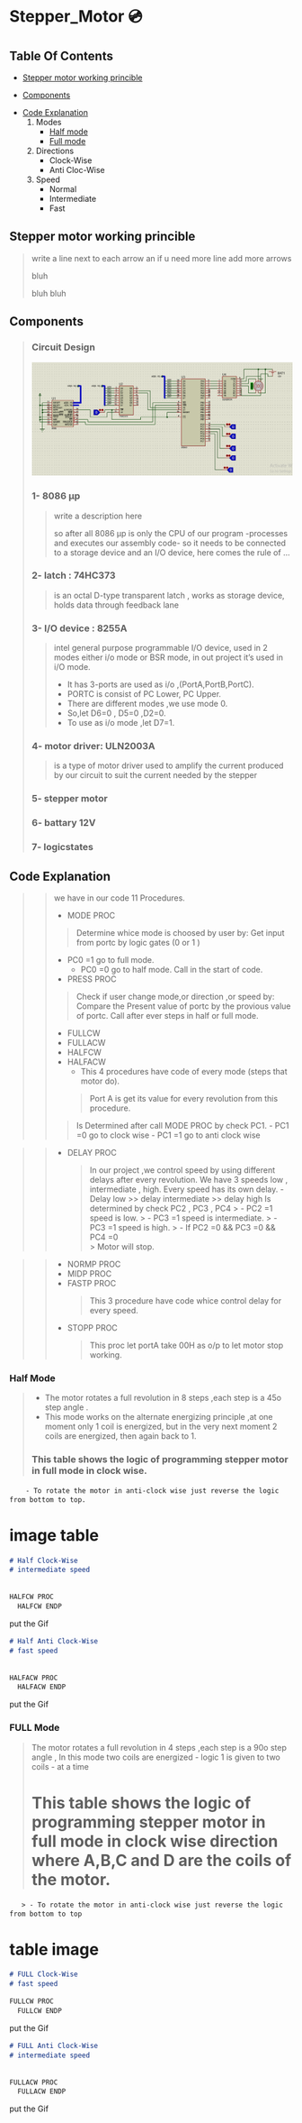 # Stepper_Motor :cd:
## Table Of Contents
 * [Stepper motor working princible](#desc)
 + [Components](#comp)
 - [Code Explanation](#code)
    1. Modes
       * [Half mode](#half) 
       * [Full mode](#full)  
    2. Directions      
       * Clock-Wise
       * Anti Cloc-Wise
    3. Speed      
       * Normal
       * Intermediate
       * Fast
       
<a name="desc"></a>
## Stepper motor working princible
> write a line next to each arrow an if u need more line add more arrows
> 
> bluh
> 
> 
> bluh bluh
> 
>    


<a name="comp"></a>
## Components
> ### Circuit Design
> 
> ![](GIFS/circuitDiagram.PNG)
> ### 1- 8086 µp
> > write a description here
> >
> > so after all 8086 µp is only the CPU of our program -processes and  executes our assembly code- so it needs to be connected to a 
> > storage device and an I/O device, here comes the rule of …
> ### 2- latch : 74HC373 
> >  is an octal D-type transparent latch , works as storage device, holds data through feedback lane
> >
> ### 3- I/O device : 8255A  
> >  intel general purpose programmable  I/O device, used in 2 modes either i/o mode or BSR mode, in out project it’s used  in i/O mode.
 > >  - It has 3-ports are used as i/o ,(PortA,PortB,PortC).
  > > - PORTC is consist of PC Lower, PC Upper.
  > > -  There are different modes ,we use mode 0.
  > > -  So,let D6=0 , D5=0 ,D2=0.
 > >  -  To use as i/o mode ,let D7=1.
> > 
> ### 4- motor driver:  ULN2003A   
> > is a type of motor driver used to amplify the current produced by our circuit to suit the current needed by the stepper 
> >
> ### 5- stepper motor
> ### 6- battary 12V
> ### 7- logicstates

 
 <a name="code"></a>
## Code Explanation
> >  we have in our code 11 Procedures.
> > - MODE PROC
> >  > Determine whice mode is choosed by user by:
> >   Get input from portc by logic gates (0 or 1 )
> >  - PC0 =1   go to full mode.
 > >    - PC0 =0   go to half mode.
 > >  Call in the start of code.
 > > - PRESS PROC
 > >  > Check if user change mode,or direction ,or speed by:
 > >  Compare the Present value of portc by the provious value of portc.
> >   Call after ever steps in half or full mode.
> > - FULLCW
> > - FULLACW
> > - HALFCW
> > - HALFACW
> >    - This 4 procedures have code of every mode (steps that motor do).
  > >     > Port A is get its value for every revolution from this procedure.
  > >  >Is Determined after call MODE PROC by check PC1. 
  > >     - PC1 =0         go to clock wise 
  > >     - PC1 =1         go to anti clock wise 

> > - DELAY PROC
 > >    > In our project ,we control speed by using different delays after every revolution.
 > >    > We have 3 speeds low , intermediate , high.
> >     > Every speed has its own delay.
 > >       - Delay low >> delay intermediate >> delay high
> >    > Is determined by check PC2 , PC3  , PC4
> >         > - PC2  =1    speed is low.
> >         > - PC3  =1    speed is intermediate.
> >         > - PC3  =1    speed is high.
> >         > - If  PC2  =0   &&  PC3  =0   &&  PC4  =0   
> >               > Motor will stop.

> > - NORMP PROC
> > - MIDP PROC
> > - FASTP PROC
> >     > This 3 procedure have code whice control delay for every speed.
> > - STOPP PROC
> >     > This proc let portA take 00H as o/p to let motor stop working.
 
  <a name="half"></a>
### Half Mode
  
> - The motor rotates a full revolution in 8 steps ,each step is a 45o  step angle  . 
> - This mode works on the alternate energizing principle ,at one moment only 1 coil is energized, but in the very next moment 2 coils are energized, then again back to 1.       
> ### This table shows the logic of programming stepper motor in full mode in clock wise.
        - To rotate the motor in anti-clock wise just reverse the logic from bottom to top.
# image table

  
~~~markdown
# Half Clock-Wise
# intermediate speed
 
~~~
```javascript
HALFCW PROC
  HALFCW ENDP
   ```
  
 put the Gif
 
 
  
~~~markdown
# Half Anti Clock-Wise
# fast speed
 
~~~
```javascript
HALFACW PROC
  HALFACW ENDP
   ```

 put the Gif

 
  <a name="full"></a>
### FULL Mode
>   The motor rotates a full revolution in 4 steps ,each step is a 90o  step angle , In this mode two coils are energized - logic 1 is given to two coils - at a time 
> # This table shows the logic of programming stepper motor in full mode in clock wise direction where A,B,C and D are the coils of the motor.
       > - To rotate the motor in anti-clock wise just reverse the logic from bottom to top
# table image

  
~~~markdown
# FULL Clock-Wise
# fast speed


~~~
```javascript
FULLCW PROC
  FULLCW ENDP
   ```
   put the Gif
 
 
  
~~~markdown
# FULL Anti Clock-Wise
# intermediate speed



~~~
```javascript
FULLACW PROC
  FULLACW ENDP
   ```
   put the Gif
 
 
